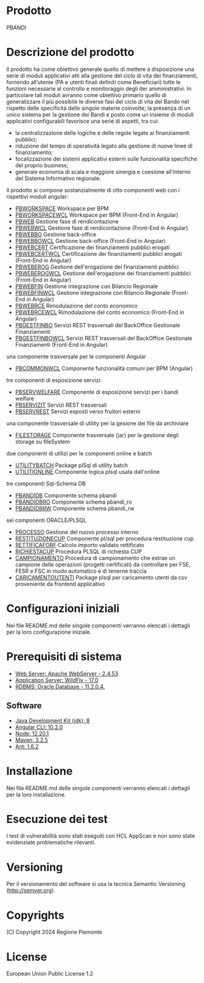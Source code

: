 # Prodotto
PBANDI
# Descrizione del prodotto
Il prodotto ha come obiettivo generale quello di mettere a disposizione una 
serie di moduli applicativi atti alla gestione del ciclo di vita dei 
finanziamenti, fornendo all’utente (PA e utenti finali definiti come Beneficiari) 
tutte le funzioni necessarie al controllo e monitoraggio degli iter amministrativi.
In particolare  tali moduli avranno come obiettivo primario quello di generalizzare 
il più possibile le diverse fasi del ciclo di vita del Bando nel rispetto delle 
specificità delle singole materie coinvolte; la presenza di un unico sistema per 
la gestione dei Bandi e posto come un insieme di moduli applicativi configurabili 
favorisce una serie di aspetti, tra cui:

- la centralizzazione delle logiche e delle regole legate ai finanziamenti pubblici;
- riduzione del tempo di operatività legato alla gestione di nuove linee di finanziamento;
- focalizzazione dei sistemi applicativi esterni sulle funzionalità specifiche del proprio business;
- generale economia di scala e maggiore sinergia e coesione all’interno del Sistema Informativo regionale.

Il prodotto si compone sostanzialmente di otto componenti web con i rispettivi moduli angular:

- [PBWORKSPACE](https://github.com/regione-piemonte/pbandi/tree/main/pbworkspace)  	Workspace per BPM
- [PBWORKSPACEWCL](https://github.com/regione-piemonte/pbandi/tree/main/pbworkspacewcl)  Workspace per BPM (Front-End in Angular)
- [PBWEB](https://github.com/regione-piemonte/pbandi/tree/main/pbweb)  	        Gestione fase di rendicontazione
- [PBWEBWCL](https://github.com/regione-piemonte/pbandi/tree/main/pbwebwcl)  	    Gestione fase di rendicontazione (Front-End in Angular)
- [PBWEBBO](https://github.com/regione-piemonte/pbandi/tree/main/pbwebbo)  	    Gestione back-office
- [PBWEBBOWCL](https://github.com/regione-piemonte/pbandi/tree/main/pbwebbowcl)  	Gestione back-office (Front-End in Angular)
- [PBWEBCERT](https://github.com/regione-piemonte/pbandi/tree/main/pbwebcert)  	    Certificazione dei finanziamenti pubblici erogati 
- [PBWEBCERTWCL](https://github.com/regione-piemonte/pbandi/tree/main/pbwebcertwcl)  	Certificazione dei finanziamenti pubblici erogati (Front-End in Angular)
- [PBWEBEROG](https://github.com/regione-piemonte/pbandi/tree/main/pbweberog)  	    Gestione dell'erogazione dei finanziamenti pubblici
- [PBWEBEROGWCL](https://github.com/regione-piemonte/pbandi/tree/main/pbweberogwcl)  	Gestione dell'erogazione dei finanziamenti pubblici (Front-End in Angular)
- [PBWEBFIN](https://github.com/regione-piemonte/pbandi/tree/main/pbwebfin)  	    Gestione integrazione con Bilancio Regionale
- [PBWEBFINWCL](https://github.com/regione-piemonte/pbandi/tree/main/pbwebfinwcl)  	Gestione integrazione con Bilancio Regionale (Front-End in Angular)
- [PBWEBRCE](https://github.com/regione-piemonte/pbandi/tree/main/pbwebrce)  	    Rimodulazione del conto economico
- [PBWEBRCEWCL](https://github.com/regione-piemonte/pbandi/tree/main/pbwebrcewcl)  	Rimodulazione del conto economico (Front-End in Angular)
- [PBGESTFINBO](https://github.com/regione-piemonte/pbandi/tree/main/pbgestfinbo)  	Servizi REST trasversali del BackOffice Gestionale Finanziamenti 
- [PBGESTFINBOWCL](https://github.com/regione-piemonte/pbandi/tree/main/pbgestfinbowcl)  Servizi REST trasversali del BackOffice Gestionale Finanziamenti (Front-End in Angular)

una componente trasversale per le componenti Angular
- [PBCOMMONWCL](https://github.com/regione-piemonte/pbandi/pbcommonwcl)     Componente funzionalità comuni per BPM (Angular)

tre componenti di esposizione servizi:
- [PBSERVWELFARE](https://github.com/regione-piemonte/pbandi/pbservwelfare)   Componente di esposizione servizi per i bandi welfare 
- [PBSERVIZIT](https://github.com/regione-piemonte/pbandi/pbservizit)  	Servizi REST trasversali  	
- [PBSERVREST](https://github.com/regione-piemonte/pbandi/pbservrest)  	Servizi esposti verso fruitori esterni 	

una componente trasversale di utility per la gesione dei file da archiviare
- [FILESTORAGE](https://github.com/regione-piemonte/pbandi/tree/main/filestorage)  	Componente trasversale (jar) per la gestione degli storage su fileSystem

due componenti di utilizi per le componenti online e batch
- [UTILITYBATCH](https://github.com/regione-piemonte/pbandi/utilitybatch)    Package plSql di utility batch 
- [UTILITIONLINE](https://github.com/regione-piemonte/pbandi/utilityonline)   Componente logica plsql usata dall'online 

tre componenti Sql-Schema DB
- [PBANDIDB](https://github.com/regione-piemonte/pbandi/tree/main/pbandidb)        Componente schema pbandi
- [PBANDIDBRO](https://github.com/regione-piemonte/pbandi/tree/main/pbandidbro)      Componente schema pbandi_ro
- [PBANDIDBRW](https://github.com/regione-piemonte/pbandi/tree/main/pbandidbrw)      Componente schema pbandi_rw

sei componenti ORACLE/PLSQL
- [PROCESSO](https://github.com/regione-piemonte/pbandi/processo)  	    Gestione del nuovo processo interno  	
- [RESTITUZIONECUP](https://github.com/regione-piemonte/pbandi/restituzionecup) Componente pl/sql per procedura restituzione cup  	
- [RETTIFICAFORF](https://github.com/regione-piemonte/pbandirettificaforf)  	Calcolo importo validato rettificato  	
- [RICHIESTACUP](https://github.com/regione-piemonte/pbandi/richiestacup)  	Procedura PLSQL di richiesta CUP  	
- [CAMPIONAMENTO](https://github.com/regione-piemonte/pbandi/tree/main/campionamento)  	Procedura di campionamento che estrae un campione delle operazioni (progetti certificati) da controllare per FSE, FESR e FSC in modo automatico e di tenerne traccia  	
- [CARICAMENTOUTENTI](https://github.com/regione-piemonte/pbandi/tree/main/caricamentoutenti)  Package plsql per caricamento utenti da csv proveniente da frontend applicativo  
# Configurazioni iniziali
Nei file README.md delle singole componenti verranno elencati i dettagli per la loro configurazione iniziale.
# Prerequisiti di sistema
* [Web Server: Apache WebServer - 2.4.53](https://www.apache.org)
* [Application Server: WildFly - 17.0](https://www.wildfly.org/)
* [RDBMS: Oracle Database - 11.2.0.4.](https://https://www.oracle.com/java)
## Software
* [Java Development Kit (jdk): 8](https://https://www.oracle.com/java)
* [Angular CLI: 10.2.0](https://angular.io)
* [Node: 12.20.1](https://nodejs.org)
* [Maven: 3.2.5](https://maven.apache.org)
* [Ant: 1.6.2](https://ant.apache.org/)
# Installazione
Nei file README.md delle singole componenti verranno elencati i dettagli per la loro installazione.
# Esecuzione dei test
I test di vulnerabilità sono stati eseguiti con HCL AppScan e non sono state 
evidenziate problematiche rilevanti. 
# Versioning
Per il versionamento del software si usa la tecnica Semantic Versioning (http://semver.org).
# Copyrights
(C) Copyright 2024 Regione Piemonte
# License
European Union Public License 1.2